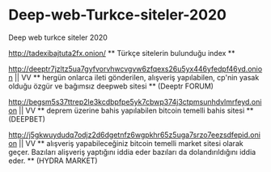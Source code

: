 # Deep-web-Turkce-siteler-2020
Deep web turkce siteler 2020

http://tadexibajtuta2fx.onion/
 ** Türkçe sitelerin bulunduğu index **


http://deeptr7jzltz5ua7gyfvorvhwcvgvw6zfqexs26u5yx446yfedpf46yd.onion
||
VV
** hergün onlarca ileti gönderilen, alışveriş yapılabilen,
 cp'nin yasak olduğu özgür ve bağımsız deepweb sitesi **
(Deeptr FORUM)


http://begsm5s37ttrep2le3kcdbpfpe5yk7cbwp374j3ctpmsunhdvlmrfeyd.onion
||
VV
** deprem üzerine bahis yapılabilen bitcoin temelli bahis sitesi **
(DEEPBET)

http://j5gkwuydudq7odjz2d6dgetnfz6wgpkhr65z5uga7srzo7eezsdfepid.onion
||
VV
** alışveriş yapabileceğiniz bitcoin temelli market sitesi olarak geçer.
Bazıları alişveriş yaptığını iddia eder bazıları da dolandırıldığını iddia eder.
**
(HYDRA MARKET)




